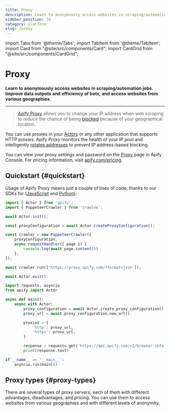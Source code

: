 ```yaml
---
title: Proxy
description: Learn to anonymously access websites in scraping/automation jobs. Improve data outputs and efficiency of bots, and access websites from various geographies.
sidebar_position: 10
category: platform
slug: /proxy
---
```


import Tabs from '@theme/Tabs';
import TabItem from '@theme/TabItem';
import Card from "@site/src/components/Card";
import CardGrid from "@site/src/components/CardGrid";

# [](./proxy) Proxy

**Learn to anonymously access websites in scraping/automation jobs. Improve data outputs and efficiency of bots, and access websites from various geographies.**

---

> [Apify Proxy](https://apify.com/proxy) allows you to change your IP address when web scraping to reduce the chance of being [blocked](/academy/anti-scraping/techniques) because of your geographical location.

You can use proxies in your [Actors](../actors/index.mdx) or any other application that supports HTTP proxies. Apify Proxy monitors the health of your IP pool and intelligently [rotates addresses](#ip-address-rotation) to prevent IP address-based blocking.

You can view your proxy settings and password on the [Proxy](https://console.apify.com/proxy) page in Apify Console. For pricing information, visit [apify.com/pricing](https://apify.com/pricing).


## Quickstart {#quickstart}

Usage of Apify Proxy means just a couple of lines of code, thanks to our SDKs for ([JavaScript](/sdk/js) and [Python](/sdk/python)):

<Tabs groupId="main">
<TabItem value="JavaScript SDK with PuppeteerCrawler" label="JavaScript SDK with PuppeteerCrawler">

```javascript
import { Actor } from 'apify';
import { PuppeteerCrawler } from 'crawlee';

await Actor.init();

const proxyConfiguration = await Actor.createProxyConfiguration();

const crawler = new PuppeteerCrawler({
    proxyConfiguration,
    async requestHandler({ page }) {
        console.log(await page.content())
    },
});

await crawler.run(['https://proxy.apify.com/?format=json']);

await Actor.exit();
```

</TabItem>
<TabItem value="Python SDK with `requests`" label="Python SDK with requests">

```python
import requests, asyncio
from apify import Actor

async def main():
    async with Actor:
        proxy_configuration = await Actor.create_proxy_configuration()
        proxy_url = await proxy_configuration.new_url()

        proxies = {
            'http': proxy_url,
            'https': proxy_url,
        }

        response = requests.get('https://api.apify.com/v2/browser-info', proxies=proxies)
        print(response.text)

if __name__ == '__main__':
    asyncio.run(main())
```

</TabItem>
</Tabs>

## Proxy types {#proxy-types}

There are several types of proxy servers, each of them with different advantages, disadvantages, and pricing. You can use them to access websites from various geographies and with different levels of anonymity.

<CardGrid>
    <Card
        title="Datacenter proxy"
        desc="The fastest and cheapest option. It uses data centers to change your IP address. Note that there is a chance of being blocked because of the activity of other users."
        to="/platform/proxy/datacenter-proxy"
    />
    <Card
        title="Residential proxy"
        desc="IP addresses located in homes and offices around the world. These IPs are the least likely to be blocked."
        to="/platform/proxy/residential-proxy"
    />
    <Card
        title="Google SERP proxy"
        desc="Download and extract data from Google Search Engine Result Pages (SERPs). You can select country and language to get localized results."
        to="/platform/proxy/google-serp-proxy"
    />
</CardGrid>

